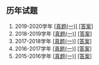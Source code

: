 ## 历年试题

1. 2019-2020学年 <a href='./calculus/doc/qm_2019_2020.html'>[真题(一)]</a> <a href='./calculus/doc/qma_2019_2020.html'>[答案]</a>
2. 2018-2019学年 <a href='./calculus/doc/qm_2018_2019.html'>[真题(一)]</a> <a href='./calculus/doc/qma_2018_2019.html'>[答案]</a>
3. 2017-2018学年 <a href='./calculus/doc/qm_2017_2018.html'>[真题(一)]</a> <a href='./calculus/doc/qma_2017_2018.html'>[答案]</a>
4. 2016-2017学年 <a href='./calculus/doc/qm_2016_2017.html'>[真题(一)]</a> <a href='./calculus/doc/qma_2016_2017.html'>[答案]</a> 
5. 2015-2016学年 <a href='./calculus/doc/qm_2015_2016.html'>[真题(一)]</a> <a href='./calculus/doc/qma_2015_2016.html'>[答案]</a> 

